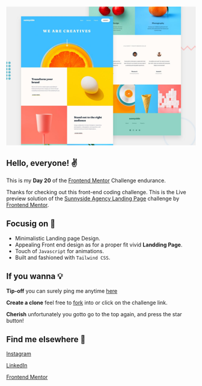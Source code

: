 ![Design preview for the Sunnyside agency landing page coding challenge](./design/desktop-preview.jpg)

## Hello, everyone! ✌

This is my **Day 20** of the [Frontend Mentor](https://www.frontendmentor.io/home) Challenge endurance.

Thanks for checking out this front-end coding challenge. This is the Live preview solution of the [Sunnyside Agency Landing Page](https://www.frontendmentor.io/challenges/sunnyside-agency-landing-page-7yVs3B6ef) challenge by [Frontend Mentor](https://www.frontendmentor.io/home). 

## Focusig on 👀

* Minimalistic Landing page Design.
* Appealing Front end design as for a proper fit vivid **Landding Page**.
* Touch of `Javascript` for animations.
* Built and fashioned with `Tailwind CSS`.

## If you wanna 💡

**Tip-off** you can surely ping me anytime [here](#find-me-elsewhere-%F0%9F%93%B1 "Goto Find me elsewhere 📱")

**Create a clone** feel free to [fork](https://github.com/Aravinthvimal/Sunnyside-Landing-Page) into or click on the challenge link.

**Cherish** unfortunately you gotto go to the top again, and press the star button!

## Find me elsewhere 📱

[Instagram](https://www.instagram.com/_.ken__adams_/)

[LinkedIn](https://www.linkedin.com/in/aravinth-vimal-1120581a7/)

[Frontend Mentor](https://www.frontendmentor.io/profile/Aravinthvimal)
